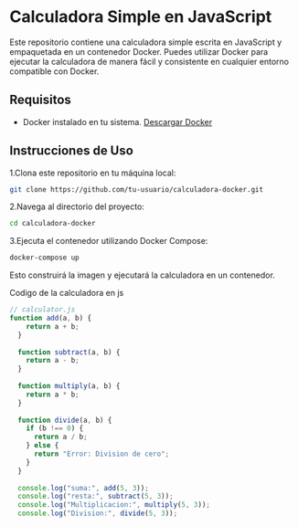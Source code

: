# Calculadora Simple en JavaScript

Este repositorio contiene una calculadora simple escrita en JavaScript y empaquetada en un contenedor Docker. Puedes utilizar Docker para ejecutar la calculadora de manera fácil y consistente en cualquier entorno compatible con Docker.

## Requisitos

- Docker instalado en tu sistema. [Descargar Docker](https://www.docker.com/get-started)

## Instrucciones de Uso
1.Clona este repositorio en tu máquina local:
```bash
git clone https://github.com/tu-usuario/calculadora-docker.git
```
2.Navega al directorio del proyecto:
```bash
cd calculadora-docker
```
3.Ejecuta el contenedor utilizando Docker Compose:
```bash
docker-compose up
```
Esto construirá la imagen y ejecutará la calculadora en un contenedor.

Codigo de la calculadora en js
```js
// calculator.js
function add(a, b) {
    return a + b;
  }
  
  function subtract(a, b) {
    return a - b;
  }
  
  function multiply(a, b) {
    return a * b;
  }
  
  function divide(a, b) {
    if (b !== 0) {
      return a / b;
    } else {
      return "Error: Division de cero";
    }
  }
  
  console.log("suma:", add(5, 3));
  console.log("resta:", subtract(5, 3));
  console.log("Multiplicacion:", multiply(5, 3));
  console.log("Division:", divide(5, 3));
```
